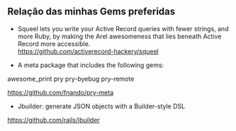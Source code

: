 
Relação das minhas Gems preferidas
--
- Squeel lets you write your Active Record queries with fewer strings, and more Ruby, by making the Arel awesomeness that lies beneath Active Record more accessible.<br>
https://github.com/activerecord-hackery/squeel

-  A meta package that includes the following gems:

awesome_print
pry
pry-byebug
pry-remote

https://github.com/fnando/pry-meta

- Jbuilder: generate JSON objects with a Builder-style DSL

https://github.com/rails/jbuilder
